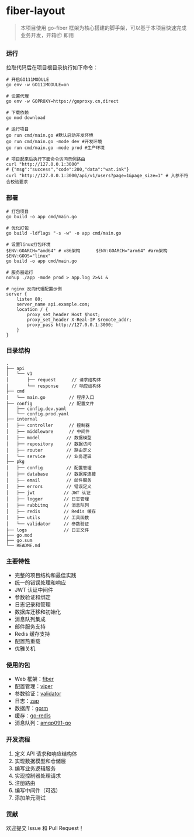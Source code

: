 # fiber-layout

> 本项目使用 go-fiber 框架为核心搭建的脚手架，可以基于本项目快速完成业务开发，开箱📦 即用

### 运行

拉取代码后在项目根目录执行如下命令：

```shell
# 开启GO111MODULE
go env -w GO111MODULE=on

# 设置代理 
go env -w GOPROXY=https://goproxy.cn,direct

# 下载依赖
go mod download

# 运行项目
go run cmd/main.go #默认启动开发环境
go run cmd/main.go -mode dev #开发环境
go run cmd/main.go -mode prod #生产环境

# 项目起来后执行下面命令访问示例路由
curl "http://127.0.0.1:3000"
# {"msg":"success","code":200,"data":"wat.ink"}
curl "http://127.0.0.1:3000/api/v1/users?page=1&page_size=1" # 入参不符合校验要求
```

### 部署

```shell
# 打包项目
go build -o app cmd/main.go

# 优化打包
go build -ldflags "-s -w" -o app cmd/main.go

# 设置linux打包环境
$ENV:GOARCH="amd64" # x86架构      $ENV:GOARCH="arm64" #arm架构
$ENV:GOOS="linux"
go build -o app cmd/main.go

# 服务器运行
nohup ./app -mode prod > app.log 2>&1 &

# nginx 反向代理配置示例
server {
    listen 80;
    server_name api.example.com;
    location / {
        proxy_set_header Host $host;
        proxy_set_header X-Real-IP $remote_addr;
        proxy_pass http://127.0.0.1:3000;
    }
}
```

### 目录结构

```
.
├── api
│   └── v1
│       ├── request      // 请求结构体
│       └── response     // 响应结构体
├── cmd
│   └── main.go         // 程序入口
├── config              // 配置文件
│   ├── config.dev.yaml
│   └── config.prod.yaml
├── internal
│   ├── controller      // 控制器
│   ├── middleware      // 中间件
│   ├── model          // 数据模型
│   ├── repository     // 数据访问
│   ├── router         // 路由定义
│   └── service        // 业务逻辑
├── pkg
│   ├── config         // 配置管理
│   ├── database       // 数据库连接
│   ├── email          // 邮件服务
│   ├── errors         // 错误定义
│   ├── jwt           // JWT 认证
│   ├── logger        // 日志管理
│   ├── rabbitmq      // 消息队列
│   ├── redis         // Redis 缓存
│   ├── utils         // 工具函数
│   └── validator     // 参数验证
├── logs              // 日志文件
├── go.mod
├── go.sum
└── README.md
```

### 主要特性

- 完整的项目结构和最佳实践
- 统一的错误处理和响应
- JWT 认证中间件
- 参数验证和绑定
- 日志记录和管理
- 数据库迁移和初始化
- 消息队列集成
- 邮件服务支持
- Redis 缓存支持
- 配置热重载
- 优雅关机

### 使用的包

- Web 框架：[fiber](https://github.com/gofiber/fiber)
- 配置管理：[viper](https://github.com/spf13/viper)
- 参数验证：[validator](https://github.com/go-playground/validator)
- 日志：[zap](https://github.com/uber-go/zap)
- 数据库：[gorm](https://github.com/go-gorm/gorm)
- 缓存：[go-redis](https://github.com/go-redis/redis)
- 消息队列：[amqp091-go](https://github.com/rabbitmq/amqp091-go)

### 开发流程

1. 定义 API 请求和响应结构体
2. 实现数据模型和仓储层
3. 编写业务逻辑服务
4. 实现控制器处理请求
5. 注册路由
6. 编写中间件（可选）
7. 添加单元测试

### 贡献

欢迎提交 Issue 和 Pull Request！